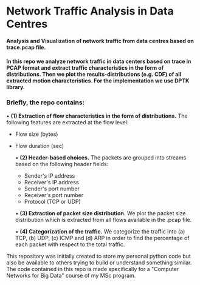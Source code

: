 # Network Traffic Analysis in Data Centres
**Analysis and Visualization of network traffic from data centres based on trace.pcap file.**

#### In this repo we analyze network traffic in data centers based on trace in PCAP format and extract traffic characteristics in the form of distributions. Then we plot the results-distributions (e.g. CDF) of all extracted motion characteristics. For the implementation we use DPTK library.

### Briefly, the repo contains:

  • **(1) Extraction of flow characteristics in the form of distributions.** The following features are extracted at the flow level:
- Flow size (bytes)
- Flow duration (sec)
  
  • **(2) Header-based choices.** The packets are grouped into streams based on the following header fields:
    - Sender's IP address
    - Receiver's IP address
    - Sender's port number
    - Receiver's port number
    - Protocol (TCP or UDP)
  
  • **(3) Extraction of packet size distribution.** We plot the packet size distribution which is extracted from all flows available in the .pcap file.
  
  • **(4) Categorization of the traffic.** We categorize the traffic into (a) TCP, (b) UDP, (c) ICMP and (d) ARP in order to find the percentage of each packet with respect to the total traffic.

This repository was initially created to store my personal python code but also be available to others trying to build or understand something similar.
The code contained in this repo is made specifically for a "Computer Networks for Big Data" course of my MSc program.

